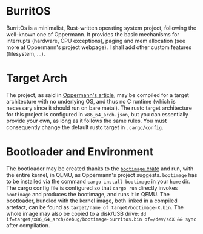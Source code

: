 # BurritOS
BurritOs is a minimalist, Rust-written operating system project, following the well-known one of Oppermann.
It provides the basic mechanisms for interrupts (hardware, CPU exceptions), paging and mem allocation (see more at Oppermann's project webpage).
I shall add other custom features (filesystem, ...).

# Target Arch
The project, as said in [Oppermann's article](https://os.phil-opp.com/), may be compiled for a target architecture
with no underlying OS, and thus no C runtime (which is necessary since it should run on bare metal).
The rustc target architecture for this project is configured in `x86_64_arch.json`, but you can
essentially provide your own, as long as it follows the same rules.
You must consequently change the default rustc target in `.cargo/config`.

# Bootloader and Environment
The bootloader may be created thanks to the [`bootimage` crate](https://github.com/rust-osdev/bootimage) and run, with the entire kernel, in QEMU, as Oppermann's project suggests.
`bootimage` has to be installed via the command `cargo install bootimage` in your `home` dir.
The cargo config file is configured so that `cargo run` directly invokes `bootimage` and produces the bootimage, and runs it in QEMU. 
The bootloader, bundled with the kernel image, both linked in a compiled artefact, can be found as `target/name_of_target/bootimage-X.bin`.
The whole image may also be copied to a disk/USB drive: `dd if=target/x86_64_arch/debug/bootimage-burritos.bin of=/dev/sdX && sync` after compilation.
